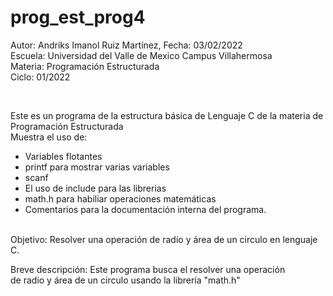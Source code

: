 # prog_est_prog4
<p>Autor: Andriks Imanol Ruiz Martínez, Fecha: 03/02/2022 <br>
Escuela: Universidad del Valle de Mexico Campus Villahermosa <br>
Materia: Programación Estructurada <br>
Ciclo: 01/2022</p>
<br>
<p>Este es un programa de la estructura básica de Lenguaje C de la materia de Programación Estructurada<br>
Muestra el uso de:
  <ul>
    <li>Variables flotantes</li>
    <li>printf para mostrar varias variables</li>
    <li>scanf</li>
    <li>El uso de include para las librerias</li>
    <li>math.h para habiliar operaciones matemáticas</li>
<li>Comentarios para la documentación interna del programa.</li>
    </ul>
    </p>
<br>
Objetivo: Resolver una operación de radio y área de un circulo en lenguaje C.
<br>
<p>Breve descripción:
Este programa busca el resolver una operación  <br>
de radio y área de un circulo usando la librería "math.h" <br>
</p>
